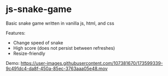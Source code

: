 # js-snake-game

Basic snake game written in vanilla js, html, and css

Features:
- Change speed of snake
- High score (does not persist between refreshes)
- Resize-friendly

Demo:
https://user-images.githubusercontent.com/107381670/173599339-9c491dc4-da8f-450a-85ec-3763aaa05e48.mov


